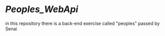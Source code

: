# *Peoples_WebApi*
in this repository there is a back-end exercise called "peoples" passed by Senai

